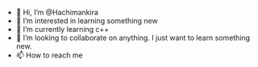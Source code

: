 - 👋 Hi, I’m @Hachimankira
- 👀 I’m interested in learning something new
- 🌱 I’m currently learning c++
- 💞️ I’m looking to collaborate on anything. I just want to learn something new.
- 📫 How to reach me 

<!---
Hachimankira/Hachimankira is a ✨ special ✨ repository because its `README.md` (this file) appears on your GitHub profile.
You can click the Preview link to take a look at your changes.
--->

